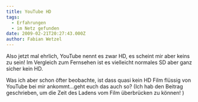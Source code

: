 ```yaml
---
title: YouTube HD
tags:
  - Erfahrungen
  - im Netz gefunden
date: 2009-02-21T20:27:43.000Z
author: Fabian Wetzel
---
```


Also jetzt mal ehrlich, YouTube nennt es zwar HD, es scheint mir aber keins zu sein! Im Vergleich zum Fernsehen ist es vielleicht normales SD aber ganz sicher kein HD.

Was ich aber schon öfter beobachte, ist dass quasi kein HD Film flüssig von YouTube bei mir ankommt…geht euch das auch so? (Ich hab den Beitrag geschrieben, um die Zeit des Ladens vom Film überbrücken zu können! )


